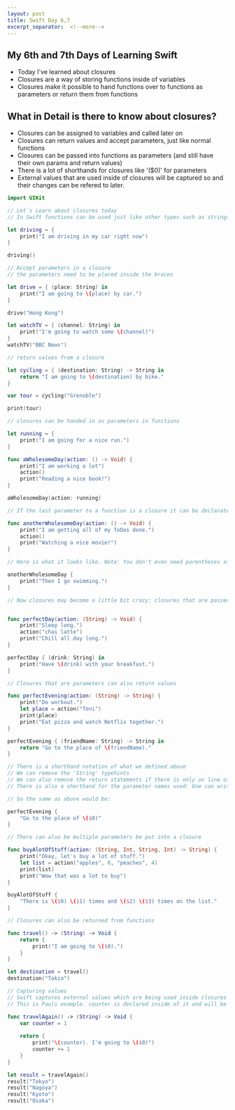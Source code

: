 ```yaml
---
layout: post
title: Swift Day 6,7
excerpt_separator:  <!--more-->
---
```


## My 6th and 7th Days of Learning Swift
* Today I've learned about closures
* Closures are a way of storing functions inside of variables
* Closures make it possible to hand functions over to functions as parameters or return them from functions

## What in Detail is there to know about closures?
* Closures can be assigned to variables and called later on
* Closures can return values and accept parameters, just like normal functions
* Closures can be passed into functions as parameters (and still have their own params and return values)
* There is a lot of shorthands for closures like '\($0)' for parameters
* External values that are used inside of closures will be captured so and their changes can be refered to later.

```swift
import UIKit

// Let`s Learn about closures today
// In Swift functions can be used just like other types such as strings or integers

let driving = {
    print("I am driving in my car right now")
}

driving()

// Accept parameters in a closure
// the parameters need to be placed inside the braces

let drive = { (place: String) in
    print("I am going to \(place) by car.")
}

drive("Hong Kong")

let watchTV = { (channel: String) in
    print("I'm going to watch some \(channel)")
}
watchTV("BBC News")

// return values from a closure

let cycling = { (destination: String) -> String in
    return "I am going to \(destination) by bike."
}

var tour = cycling("Grenoble")

print(tour)

// closures can be handed in as parameters in functions

let running = {
    print("I am going for a nice run.")
}

func aWholesomeDay(action: () -> Void) {
    print("I am working a lot")
    action()
    print("Reading a nice book!")
}

aWholesomeDay(action: running)

// If the last parameter to a function is a closure it can be declarated directly inside the function call instead of being declarated separately and handed in

func anotherWholesomeDay(action: () -> Void) {
    print("I am getting all of my ToDos done.")
    action()
    print("Watching a nice movie!")
}

// Here is what it looks like. Note: You don't even need parentheses after the function name

anotherWholesomeDay {
    print("Then I go swimming.")
}

// Now closures may become a little bit crazy: closures that are passed inside a function can actually accept parameters themeselves


func perfectDay(action: (String) -> Void) {
    print("Sleep long.")
    action("chai latte")
    print("Chill all day long.")
}

perfectDay { (drink: String) in
    print("Have \(drink) with your breakfast.")
}

// Closures that are parameters can also return values

func perfectEvening(action: (String) -> String) {
    print("Do workout.")
    let place = action("Toni")
    print(place)
    print("Eat pizza and watch Netflix together.")
}

perfectEvening { (friendName: String) -> String in
    return "Go to the place of \(friendName)."
}

// There is a shorthand notation of what we defined above
// We can remove the 'String' typehints
// We can also remove the return statements if there is only on line of code inside the closure
// There is also a shorthand for the parameter names used: One can write \($0) for the first and so on

// So the same as above would be:

perfectEvening {
    "Go to the place of \($0)"
}

// There can also be multiple parameters be put into a closure

func buyAlotOfStuff(action: (String, Int, String, Int) -> String) {
    print("Okay, let's buy a lot of stuff.")
    let list = action("apples", 6, "peaches", 4)
    print(list)
    print("Wow that was a lot to buy")
}

buyAlotOfStuff {
    "There is \($0) \($1) times and \($2) \($3) times on the list."
}

// Closures can also be returned from functions

func travel() -> (String) -> Void {
    return {
        print("I am going to \($0).")
    }
}

let destination = travel()
destination("Tokio")

// Capturing values
// Swift captures external values which are being used inside closures and stores their changes
// This is Pauls example. counter is declared inside of it and will be manipulated by the closure. All changes made to counter will stay available

func travelAgain() -> (String) -> Void {
    var counter = 1
    
    return {
        print("\(counter). I'm going to \($0)")
        counter += 1
    }
}

let result = travelAgain()
result("Tokyo")
result("Nagoya")
result("Kyoto")
result("Osaka")
```
